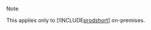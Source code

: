 > [!Note]
> This applies only to [!INCLUDE[prodshort](../developer/includes/prodshort.md)] on-premises.